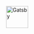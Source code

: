 <a href="https://gatsbyjs.org">
    <img alt="Gatsby" src="https://www.gatsbyjs.org/monogram.svg" width="60" />
  </a>
